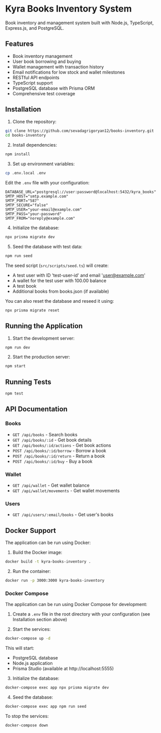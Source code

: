 # Kyra Books Inventory System

Book inventory and management system built with Node.js, TypeScript, Express.js, and PostgreSQL.

## Features

- Book inventory management
- User book borrowing and buying
- Wallet management with transaction history
- Email notifications for low stock and wallet milestones
- RESTful API endpoints
- TypeScript support
- PostgreSQL database with Prisma ORM
- Comprehensive test coverage

## Installation

1. Clone the repository:
```bash
git clone https://github.com/sevadagrigoryan12/books-inventory.git
cd books-inventory
```

2. Install dependencies:
```bash
npm install
```

3. Set up environment variables:
```bash
cp .env.local .env
```
Edit the `.env` file with your configuration:
```env
DATABASE_URL="postgresql://user:password@localhost:5432/kyra_books"
SMTP_HOST="smtp.example.com"
SMTP_PORT="587"
SMTP_SECURE="false"
SMTP_USER="your-email@example.com"
SMTP_PASS="your-password"
SMTP_FROM="noreply@example.com"
```

4. Initialize the database:
```bash
npx prisma migrate dev
```

5. Seed the database with test data:
```bash
npm run seed
```

The seed script (`src/scripts/seed.ts`) will create:
- A test user with ID 'test-user-id' and email 'user@example.com'
- A wallet for the test user with 100.00 balance
- A test book
- Additional books from books.json (if available)

You can also reset the database and reseed it using:
```bash
npx prisma migrate reset
```

## Running the Application

1. Start the development server:
```bash
npm run dev
```

2. Start the production server:
```bash
npm start
```

## Running Tests

```bash
npm test
```

## API Documentation

### Books

- `GET /api/books` - Search books
- `GET /api/books/:id` - Get book details
- `GET /api/books/:id/actions` - Get book actions
- `POST /api/books/:id/borrow` - Borrow a book
- `POST /api/books/:id/return` - Return a book
- `POST /api/books/:id/buy` - Buy a book

### Wallet

- `GET /api/wallet` - Get wallet balance
- `GET /api/wallet/movements` - Get wallet movements

### Users

- `GET /api/users/:email/books` - Get user's books


## Docker Support

The application can be run using Docker:

1. Build the Docker image:
```bash
docker build -t kyra-books-inventory .
```

2. Run the container:
```bash
docker run -p 3000:3000 kyra-books-inventory
```

### Docker Compose

The application can be run using Docker Compose for development:

1. Create a `.env` file in the root directory with your configuration (see Installation section above)

2. Start the services:
```bash
docker-compose up -d
```

This will start:
- PostgreSQL database
- Node.js application
- Prisma Studio (available at http://localhost:5555)

3. Initialize the database:
```bash
docker-compose exec app npx prisma migrate dev
```

4. Seed the database:
```bash
docker-compose exec app npm run seed
```

To stop the services:
```bash
docker-compose down
```